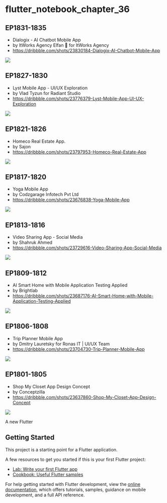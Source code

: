 # flutter_notebook_chapter_36


## EP1831-1835

- Dialogix - AI Chatbot Mobile App
- by ItWorks Agency Elfan 🥑 for ItWorks Agency
- https://dribbble.com/shots/23830184-Dialogix-AI-Chatbot-Mobile-App

<img src="https://cdn.dribbble.com/userupload/13591499/file/original-846337c199e3073f36536d6cac0afed9.png?resize=1905x1429"/>

## EP1827-1830

- Lyst Mobile App - UI/UX Exploration
- by Vlad Tyzun for Radiant Studio
- https://dribbble.com/shots/23776379-Lyst-Mobile-App-UI-UX-Exploration

<img src="https://cdn.dribbble.com/userupload/13437875/file/original-a9ffca933a5c922bb6468bbb7de26723.jpg?resize=1905x1429"/>

## EP1821-1826

- Homeco Real Estate App.
- by Sajon
- https://dribbble.com/shots/23797953-Homeco-Real-Estate-App

<img src="https://cdn.dribbble.com/userupload/13499563/file/original-1825d99205055206b6bea6fb3b418fe4.png?resize=1905x1429"/>

## EP1817-1820

- Yoga Mobile App
- by Codzgarage Infotech Pvt Ltd
- https://dribbble.com/shots/23676838-Yoga-Mobile-App

<img src="https://cdn.dribbble.com/userupload/13153773/file/original-b3e4f361a4326ce5e6164d1ae3f7d70d.png?resize=1905x1429"/>

## EP1813-1816

- Video Sharing App - Social Media
- by Shahruk Ahmed
- https://dribbble.com/shots/23729616-Video-Sharing-App-Social-Media

<img src="https://cdn.dribbble.com/userupload/13306020/file/original-7d725567e8e552cbd6fec8d5e089cfb5.png?resize=1905x1429"/>

## EP1809-1812

- AI Smart Home with Mobile Application Testing Applied
- by Brightlab
- https://dribbble.com/shots/23687176-AI-Smart-Home-with-Mobile-Application-Testing-Applied

<img src="https://cdn.dribbble.com/userupload/13181528/file/original-b81872db3e4a94432f0cdd6ec8327ab9.png?resize=1200x900&vertical=center"/>

## EP1806-1808

- Trip Planner Mobile App
- by Dmitry Lauretsky for Ronas IT | UI/UX Team
- https://dribbble.com/shots/23704730-Trip-Planner-Mobile-App

<img src="https://cdn.dribbble.com/userupload/13232888/file/original-f1ae5a6c240dccbbda12e3048294197a.png?resize=1905x1429"/>

## EP1801-1805

- Shop My Closet App Design Concept
- by Conceptzilla
- https://dribbble.com/shots/23637860-Shop-My-Closet-App-Design-Concept

<img src="https://cdn.dribbble.com/userupload/13039267/file/original-5e4c232193df20bcd8b289356e21d516.png?resize=1905x1429"/>


A new Flutter 

## Getting Started

This project is a starting point for a Flutter application.

A few resources to get you started if this is your first Flutter project:

- [Lab: Write your first Flutter app](https://docs.flutter.dev/get-started/codelab)
- [Cookbook: Useful Flutter samples](https://docs.flutter.dev/cookbook)

For help getting started with Flutter development, view the
[online documentation](https://docs.flutter.dev/), which offers tutorials,
samples, guidance on mobile development, and a full API reference.
